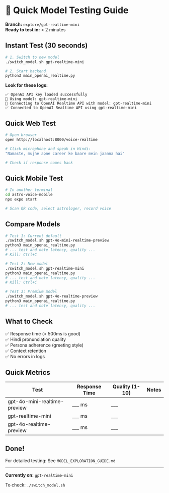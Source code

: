 # 🚀 Quick Model Testing Guide

**Branch:** `explore/gpt-realtime-mini`  
**Ready to test in:** < 2 minutes

## Instant Test (30 seconds)

```bash
# 1. Switch to new model
./switch_model.sh gpt-realtime-mini

# 2. Start backend
python3 main_openai_realtime.py
```

**Look for these logs:**
```
✅ OpenAI API key loaded successfully
🤖 Using model: gpt-realtime-mini
🔌 Connecting to OpenAI Realtime API with model: gpt-realtime-mini
✅ Connected to OpenAI Realtime API using gpt-realtime-mini
```

## Quick Web Test

```bash
# Open browser
open http://localhost:8000/voice-realtime

# Click microphone and speak in Hindi:
"Namaste, mujhe apne career ke baare mein jaanna hai"

# Check if response comes back
```

## Quick Mobile Test

```bash
# In another terminal
cd astro-voice-mobile
npx expo start

# Scan QR code, select astrologer, record voice
```

## Compare Models

```bash
# Test 1: Current default
./switch_model.sh gpt-4o-mini-realtime-preview
python3 main_openai_realtime.py
# ... test and note latency, quality ...
# Kill: Ctrl+C

# Test 2: New model
./switch_model.sh gpt-realtime-mini
python3 main_openai_realtime.py
# ... test and note latency, quality ...
# Kill: Ctrl+C

# Test 3: Premium model
./switch_model.sh gpt-4o-realtime-preview
python3 main_openai_realtime.py
# ... test and note latency, quality ...
```

## What to Check

✅ Response time (< 500ms is good)  
✅ Hindi pronunciation quality  
✅ Persona adherence (greeting style)  
✅ Context retention  
✅ No errors in logs  

## Quick Metrics

| Test | Response Time | Quality (1-10) | Notes |
|------|--------------|----------------|-------|
| gpt-4o-mini-realtime-preview | ___ ms | ___ | |
| gpt-realtime-mini | ___ ms | ___ | |
| gpt-4o-realtime-preview | ___ ms | ___ | |

## Done!

For detailed testing: See `MODEL_EXPLORATION_GUIDE.md`

---

**Currently on:** `gpt-realtime-mini`

To check: `./switch_model.sh`

